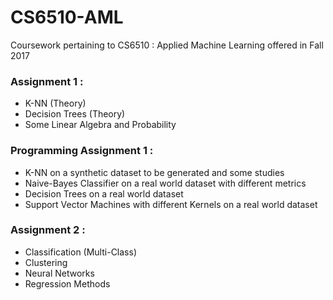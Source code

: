 # CS6510-AML
Coursework pertaining to CS6510 : Applied Machine Learning offered in Fall 2017

### Assignment 1 : 

+ K-NN (Theory)
+ Decision Trees (Theory)
+ Some Linear Algebra and Probability

### Programming Assignment 1 :

+ K-NN on a synthetic dataset to be generated and some studies
+ Naive-Bayes Classifier on a real world dataset with different metrics
+ Decision Trees on a real world dataset
+ Support Vector Machines with different Kernels on a real world dataset

### Assignment 2 :

+ Classification (Multi-Class)
+ Clustering
+ Neural Networks
+ Regression Methods
